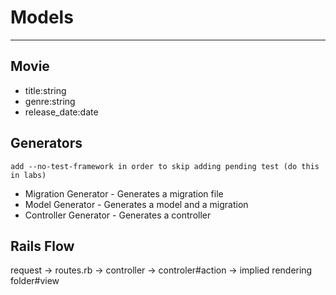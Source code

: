 # Models

---

## Movie

- title:string
- genre:string
- release_date:date

## Generators

```
add --no-test-framework in order to skip adding pending test (do this in labs)
```

- Migration Generator - Generates a migration file
- Model Generator - Generates a model and a migration
- Controller Generator - Generates a controller

## Rails Flow

request -> routes.rb -> controller -> controler#action
-> implied rendering folder#view
